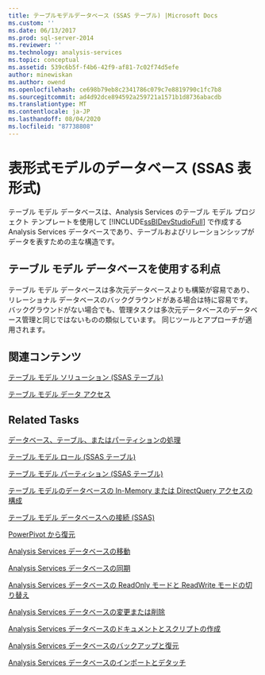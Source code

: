 ```yaml
---
title: テーブルモデルデータベース (SSAS テーブル) |Microsoft Docs
ms.custom: ''
ms.date: 06/13/2017
ms.prod: sql-server-2014
ms.reviewer: ''
ms.technology: analysis-services
ms.topic: conceptual
ms.assetid: 539c6b5f-f4b6-42f9-af81-7c02f74d5efe
author: minewiskan
ms.author: owend
ms.openlocfilehash: ce698b79eb8c2341786c079c7e8819790c1fc7b8
ms.sourcegitcommit: ad4d92dce894592a259721a1571b1d8736abacdb
ms.translationtype: MT
ms.contentlocale: ja-JP
ms.lasthandoff: 08/04/2020
ms.locfileid: "87738808"
---
```

# <a name="tabular-model-databases-ssas-tabular"></a>表形式モデルのデータベース (SSAS 表形式)
  テーブル モデル データベースは、Analysis Services のテーブル モデル プロジェクト テンプレートを使用して [!INCLUDE[ssBIDevStudioFull](../../includes/ssbidevstudiofull-md.md)] で作成する Analysis Services データベースであり、テーブルおよびリレーションシップがデータを表すための主な構造です。  
  
## <a name="benefits-of-using-tabular-model-databases"></a>テーブル モデル データベースを使用する利点  
 テーブル モデル データベースは多次元データベースよりも構築が容易であり、リレーショナル データベースのバックグラウンドがある場合は特に容易です。 バックグラウンドがない場合でも、管理タスクは多次元データベースのデータベース管理と同じではないものの類似しています。 同じツールとアプローチが適用されます。  
  
## <a name="related-content"></a>関連コンテンツ  
 [テーブル モデル ソリューション &#40;SSAS テーブル&#41;](../tabular-model-solutions-ssas-tabular.md)  
  
 [テーブル モデル データ アクセス](tabular-model-data-access.md)  
  
## <a name="related-tasks"></a>Related Tasks  
 [データベース、テーブル、またはパーティションの処理](process-database-table-or-partition-analysis-services.md)  
  
 [テーブル モデル ロール (SSAS テーブル)](tabular-model-roles-ssas-tabular.md)  
  
 [テーブル モデル パーティション (SSAS テーブル)](tabular-model-partitions-ssas-tabular.md)  
  
 [テーブル モデルのデータベースの In-Memory または DirectQuery アクセスの構成](enable-directquery-mode-in-ssms.md)  
  
 [テーブル モデル データベースへの接続 &#40;SSAS&#41;](connect-to-a-tabular-model-database-ssas.md)  
  
 [PowerPivot から復元](restore-from-power-pivot.md)  
  
 [Analysis Services データベースの移動](../multidimensional-models/move-an-analysis-services-database.md)  
  
 [Analysis Services データベースの同期](../multidimensional-models/synchronize-analysis-services-databases.md)  
  
 [Analysis Services データベースの ReadOnly モードと ReadWrite モードの切り替え](../multidimensional-models/switch-an-analysis-services-database-between-readonly-and-readwrite-modes.md)  
  
 [Analysis Services データベースの変更または削除](../multidimensional-models/modify-or-delete-an-analysis-services-database.md)  
  
 [Analysis Services データベースのドキュメントとスクリプトの作成](../multidimensional-models/document-and-script-an-analysis-services-database.md)  
  
 [Analysis Services データベースのバックアップと復元](../multidimensional-models/backup-and-restore-of-analysis-services-databases.md)  
  
 [Analysis Services データベースのインポートとデタッチ](../multidimensional-models/attach-and-detach-analysis-services-databases.md)  
  
  
